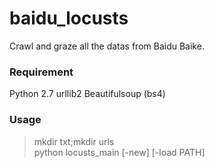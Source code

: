 # baidu_locusts
Crawl and graze all the datas from Baidu Baike.

### Requirement
Python 2.7
urllib2
Beautifulsoup (bs4)

### Usage
>mkdir txt;mkdir urls<br/>
>python locusts_main [-new] [-load PATH]
